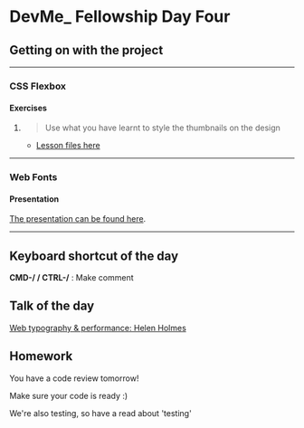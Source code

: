 # DevMe_ Fellowship Day Four
## Getting on with the project

---

### CSS Flexbox

<!-- #### Presentation -->

<!-- [The presentation can be found here](https://gitpitch.com/develop-me/fellowship-wk1-beg-html-css?p=day04/01CSSFlexbox). -->

#### Exercises

1. > Use what you have learnt to style the thumbnails on the design
	- [Lesson files here](01CSSFlexbox/01exercise)

---

### Web Fonts

#### Presentation

[The presentation can be found here](https://gitpitch.com/develop-me/fellowship-wk1-beg-html-css?p=day02/02CSSColours).

---

## Keyboard shortcut of the day

**CMD-/ / CTRL-/** : Make comment

## Talk of the day

[Web typography & performance: Helen Holmes](https://www.youtube.com/watch?v=emLfXChvVPQ)


## Homework

You have a code review tomorrow!

Make sure your code is ready :)

We're also testing, so have a read about 'testing'

